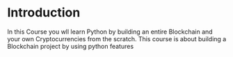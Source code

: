 # Introduction

In this Course you wll learn Python by building an entire Blockchain and your own Cryptocurrencies from the scratch. This course is about building a Blockchain project by using python features


